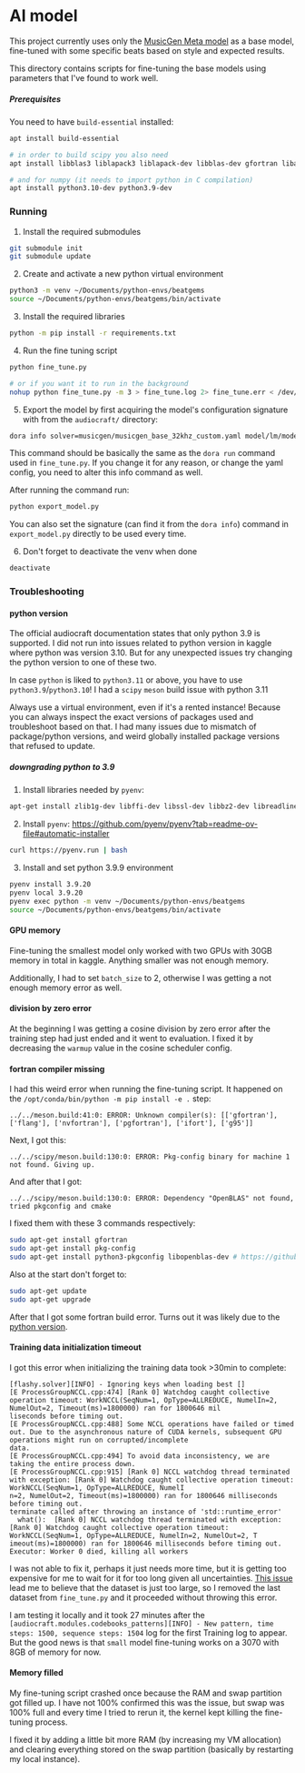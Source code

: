 # AI model

This project currently uses only the [MusicGen Meta model](https://github.com/facebookresearch/audiocraft) as a base model, fine-tuned with some specific beats based on style and expected results.

This directory contains scripts for fine-tuning the base models using parameters that I've found to work well.

##### Prerequisites

You need to have `build-essential` installed:

```bash
apt install build-essential

# in order to build scipy you also need
apt install libblas3 liblapack3 liblapack-dev libblas-dev gfortran libatlas-base-dev

# and for numpy (it needs to import python in C compilation)
apt install python3.10-dev python3.9-dev
```

### Running

1. Install the required submodules

```bash
git submodule init
git submodule update
```

2. Create and activate a new python virtual environment

```bash
python3 -m venv ~/Documents/python-envs/beatgems
source ~/Documents/python-envs/beatgems/bin/activate
```

3. Install the required libraries

```bash
python -m pip install -r requirements.txt
```

4. Run the fine tuning script

```bash
python fine_tune.py

# or if you want it to run in the background
nohup python fine_tune.py -m 3 > fine_tune.log 2> fine_tune.err < /dev/null &
```

5. Export the model by first acquiring the model's configuration signature with from the `audiocraft/` directory:

```bash
dora info solver=musicgen/musicgen_base_32khz_custom.yaml model/lm/model_scale=small continue_from=//pretrained/facebook/musicgen-small conditioner=text2music dset=audio/custom
```

This command should be basically the same as the `dora run` command used in `fine_tune.py`. If you change it for any reason, or change the yaml config, you need to alter this info command as well.

After running the command run:

```bash
python export_model.py
```

You can also set the signature (can find it from the `dora info`) command in `export_model.py` directly to be used every time.

6. Don't forget to deactivate the venv when done

```bash
deactivate
```

### Troubleshooting

#### python version

The official audiocraft documentation states that only python 3.9 is supported. I did not run into issues related to python version in kaggle where python was version 3.10. But for any unexpected issues try changing the python version to one of these two.

In case `python` is liked to `python3.11` or above, you have to use `python3.9`/`python3.10`! I had a `scipy` `meson` build issue with python 3.11

Always use a virtual environment, even if it's a rented instance! Because you can always inspect the exact versions of packages used and troubleshoot based on that. I had many issues due to mismatch of package/python versions, and weird globally installed package versions that refused to update.

##### downgrading python to 3.9

1. Install libraries needed by `pyenv`:

```bash
apt-get install zlib1g-dev libffi-dev libssl-dev libbz2-dev libreadline-dev libsqlite3-dev liblzma-dev libncurses-dev tk-dev
```

2. Install `pyenv`: https://github.com/pyenv/pyenv?tab=readme-ov-file#automatic-installer

```bash
curl https://pyenv.run | bash
```

3. Install and set python 3.9.9 environment

```bash
pyenv install 3.9.20
pyenv local 3.9.20
pyenv exec python -m venv ~/Documents/python-envs/beatgems
source ~/Documents/python-envs/beatgems/bin/activate
```

#### GPU memory

Fine-tuning the smallest model only worked with two GPUs with 30GB memory in total in kaggle. Anything smaller was not enough memory.

Additionally, I had to set `batch_size` to 2, otherwise I was getting a not enough memory error as well.

#### division by zero error

At the beginning I was getting a cosine division by zero error after the training step had just ended and it went to evaluation. I fixed it by decreasing the `warmup` value in the cosine scheduler config.

#### fortran compiler missing

I had this weird error when running the fine-tuning script. It happened on the `/opt/conda/bin/python -m pip install -e .` step:

```
../../meson.build:41:0: ERROR: Unknown compiler(s): [['gfortran'], ['flang'], ['nvfortran'], ['pgfortran'], ['ifort'], ['g95']]
```

Next, I got this:

```
../../scipy/meson.build:130:0: ERROR: Pkg-config binary for machine 1 not found. Giving up.
```

And after that I got:

```
../../scipy/meson.build:130:0: ERROR: Dependency "OpenBLAS" not found, tried pkgconfig and cmake
```

I fixed them with these 3 commands respectively:

```bash
sudo apt-get install gfortran
sudo apt-get install pkg-config
sudo apt-get install python3-pkgconfig libopenblas-dev # https://github.com/scipy/scipy/issues/16308#issuecomment-1647348653
```

Also at the start don't forget to:

```bash
sudo apt-get update
sudo apt-get upgrade
```

After that I got some fortran build error. Turns out it was likely due to the [python version](#python-version).

#### Training data initialization timeout

I got this error when initializing the training data took >30min to complete:

```
[flashy.solver][INFO] - Ignoring keys when loading best []
[E ProcessGroupNCCL.cpp:474] [Rank 0] Watchdog caught collective operation timeout: WorkNCCL(SeqNum=1, OpType=ALLREDUCE, NumelIn=2, NumelOut=2, Timeout(ms)=1800000) ran for 1800646 mil
liseconds before timing out.
[E ProcessGroupNCCL.cpp:488] Some NCCL operations have failed or timed out. Due to the asynchronous nature of CUDA kernels, subsequent GPU operations might run on corrupted/incomplete
data.
[E ProcessGroupNCCL.cpp:494] To avoid data inconsistency, we are taking the entire process down.
[E ProcessGroupNCCL.cpp:915] [Rank 0] NCCL watchdog thread terminated with exception: [Rank 0] Watchdog caught collective operation timeout: WorkNCCL(SeqNum=1, OpType=ALLREDUCE, NumelI
n=2, NumelOut=2, Timeout(ms)=1800000) ran for 1800646 milliseconds before timing out.
terminate called after throwing an instance of 'std::runtime_error'
  what():  [Rank 0] NCCL watchdog thread terminated with exception: [Rank 0] Watchdog caught collective operation timeout: WorkNCCL(SeqNum=1, OpType=ALLREDUCE, NumelIn=2, NumelOut=2, T
imeout(ms)=1800000) ran for 1800646 milliseconds before timing out.
Executor: Worker 0 died, killing all workers
```

I was not able to fix it, perhaps it just needs more time, but it is getting too expensive for me to wait for it for too long given all uncertainties.
[This issue](https://github.com/ultralytics/ultralytics/issues/1439) lead me to believe that the dataset is just too large, so I removed the last dataset from `fine_tune.py` and it proceeded without throwing this error.

I am testing it locally and it took 27 minutes after the `[audiocraft.modules.codebooks_patterns][INFO] - New pattern, time steps: 1500, sequence steps: 1504` log for the first Training log to appear. But the good news is that `small` model fine-tuning works on a 3070 with 8GB of memory for now.

#### Memory filled

My fine-tuning script crashed once because the RAM and swap partition got filled up. I have not 100% confirmed this was the issue, but swap was 100% full and every time I tried to rerun it, the kernel kept killing the fine-tuning process.

I fixed it by adding a little bit more RAM (by increasing my VM allocation) and clearing everything stored on the swap partition (basically by restarting my local instance).
